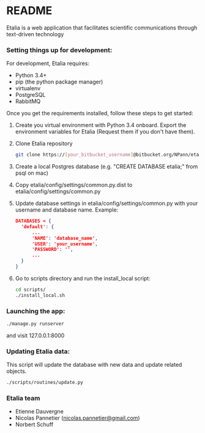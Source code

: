 # README #

Etalia is a web application that facilitates scientific communications through 
text-driven technology 

### Setting things up for development:

For development, Etalia requires: 
* Python 3.4+
* pip (the python package manager)
* virtualenv
* PostgreSQL
* RabbitMQ

Once you get the requirements installed, follow these steps to get started:

1. Create you virtual environment with Python 3.4 onboard. Export the environment variables for Etalia (Request them if you don't have them). 

2. Clone Etalia repository

    ```bash
    git clone https://[your_bitbucket_username]@bitbucket.org/NPann/etalia.git
    ```

3. Create a local Postgres database (e.g. "CREATE DATABASE etalia;" from psql on mac)

4. Copy etalia/config/settings/common.py.dist to etalia/config/settings/common.py

5. Update database settings in etalia/config/settings/common.py with your username and database name. Example:
 
    ```json
    DATABASES = {
      'default': {
          ...
          'NAME': 'database_name',
          'USER': 'your_username',
          'PASSWORD': '',
          ...
      }
    }
    ```

6. Go to scripts directory and run the install_local script:

    ```bash
    cd scripts/
    ./install_local.sh
    ``` 

### Launching the app:

```bash
./manage.py runserver
```

and visit 127.0.0.1:8000

### Updating Etalia data:

This script will update the database with new data and update related objects.

```bash
./scripts/routines/update.py
```

### Etalia team ###

* Etienne Dauvergne
* Nicolas Pannetier (nicolas.pannetier@gmail.com)
* Norbert Schuff


